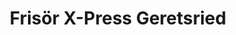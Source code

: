 ---
title: "Frisör X-Press Geretsried"
url: /geretsried/frisoer-x-press-geretsried/
shop: Friseur
---